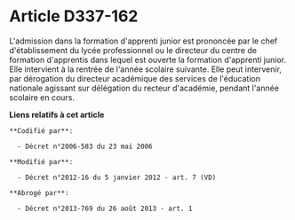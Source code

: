 # Article D337-162

L'admission dans la formation d'apprenti junior est prononcée par le chef d'établissement du lycée professionnel ou le
directeur du centre de formation d'apprentis dans lequel est ouverte la formation d'apprenti junior. Elle intervient à la
rentrée de l'année scolaire suivante. Elle peut intervenir, par dérogation du directeur académique des services de
l'éducation nationale agissant sur délégation du recteur d'académie, pendant l'année scolaire en cours.

**Liens relatifs à cet article**

	**Codifié par**:

	  - Décret n°2006-583 du 23 mai 2006

	**Modifié par**:

	  - Décret n°2012-16 du 5 janvier 2012 - art. 7 (VD)

	**Abrogé par**:

	  - Décret n°2013-769 du 26 août 2013 - art. 1
